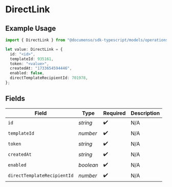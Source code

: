 # DirectLink

## Example Usage

```typescript
import { DirectLink } from "@documenso/sdk-typescript/models/operations";

let value: DirectLink = {
  id: "<id>",
  templateId: 935161,
  token: "<value>",
  createdAt: "1733654594446",
  enabled: false,
  directTemplateRecipientId: 701978,
};
```

## Fields

| Field                       | Type                        | Required                    | Description                 |
| --------------------------- | --------------------------- | --------------------------- | --------------------------- |
| `id`                        | *string*                    | :heavy_check_mark:          | N/A                         |
| `templateId`                | *number*                    | :heavy_check_mark:          | N/A                         |
| `token`                     | *string*                    | :heavy_check_mark:          | N/A                         |
| `createdAt`                 | *string*                    | :heavy_check_mark:          | N/A                         |
| `enabled`                   | *boolean*                   | :heavy_check_mark:          | N/A                         |
| `directTemplateRecipientId` | *number*                    | :heavy_check_mark:          | N/A                         |